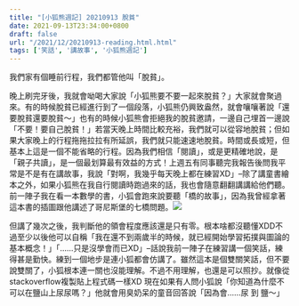 ```yaml
---
title: "[小狐熊週記] 20210913 脫貧"
date: 2021-09-13T23:34:00+0800
draft: false
url: "/2021/12/20210913-reading.html.html"
tags: ['笑話', '講故事', '小狐熊週記']
---
```


我們家有個睡前行程，我們都管他叫「脫貧」。

晚上刷完牙後，我就會呦喝大家說「小狐熊要不要一起來脫貧？」大家就會聚過來。有的時候脫貧已經進行到了一個段落，小狐熊仍興致盎然，就會嚷嚷著說「還要脫貧還要脫貧～」也有的時候小狐熊會拒絕我的脫貧邀請，一邊自己埋首一邊說「不要！要自己脫貧！」若當天晚上時間比較充裕，我們就可以從容地脫貧；但如果大家晚上的行程拖拖拉拉有所延誤，我們就只能速速地脫貧。時間或長或短，但基本上這是一個不能省略的行程。因為我們相信「閱讀」，或是更精確地說，是「親子共讀」，是一個最划算最有效益的方式！上週五有同事聽完我報告後問我平常是不是有在講故事，我說「對啊，我幾乎每天晚上都在練習XD」–除了講童書繪本之外，如果小狐熊在我自行閱讀時跑過來的話，我也會隨意翻翻講講給他們聽。前一陣子我在看一本數學的書，小狐會跑來說要聽「橋的故事」，因為我曾經拿著這本書的插圖跟他講述了哥尼斯堡的七橋問題。![](https://blogger.googleusercontent.com/img/b/R29vZ2xl/AVvXsEgr0da2NGdljIIsH69Xr1FsXUi3Eb7uiFJUtTov9LwDpqunlTVr_PFXPZIqboxAoijnFpjw1OTht93P6H3w04pvs0BpwGwFkM-DmIv7nCc0z2PeuIgpA7Nt9NCi18exs1MUoTfpJk1J3qs/)

但講了幾次之後，我判斷他的領會程度應該還是只有零。根本啥都沒聽懂XDD不過至少以後他可以自稱「我在還不到兩歲半的時候，就已經開始學習拓撲與圖論的基本概念！」「……只是沒學會而已XD」–話說我前一陣子在練習講一個笑話，練得甚是勤快。練到一個地步是連小狐都會仿講了。雖然這本是個雙關笑話，但不要說雙關了，小狐根本連一關也沒能理解。不過不用理解，也還是可以照抄。就像從stackoverflow複製貼上程式碼一樣XD
現在如果有人問小狐說「你知道為什麼不可以在鹽山上尿尿嗎？」他就會用臭奶呆的童音回答說「因為會……尿 到 鹽～」
